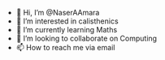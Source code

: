 - 👋 Hi, I’m @NaserAAmara
- 👀 I’m interested in calisthenics
- 🌱 I’m currently learning Maths
- 💞️ I’m looking to collaborate on Computing
- 📫 How to reach me via email

<!---
NaserAAmara/NaserAAmara is a ✨ special ✨ repository because its `README.md` (this file) appears on your GitHub profile.
You can click the Preview link to take a look at your changes.
--->
